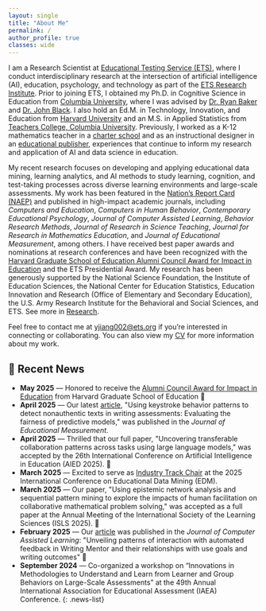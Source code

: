 ```yaml
---
layout: single
title: "About Me"
permalink: /
author_profile: true
classes: wide
---
```


<style>
  /* size relative to your root font (usually 16px) */
  .news-list {
    font-size: 0.9rem;  /* ~14px */
    line-height: 1.4;     /* adjust spacing if you like */
    margin-bottom: 2rem;  /* give the whole block some breathing room */
  }
  /* optional: tighten up the bullets a bit */
  .news-list li {
    margin-bottom: 0.5em;
  }
</style>


I am a Research Scientist at [Educational Testing Service (ETS)](https://www.ets.org/), where I conduct interdisciplinary research at the intersection of artificial intelligence (AI), education, psychology, and technology as part of the [ETS Research Institute](https://www.ets.org/research.html). Prior to joining ETS, I obtained my Ph.D. in Cognitive Science in Education from [Columbia University](https://www.columbia.edu/), where I was advised by [Dr. Ryan Baker](https://learninganalytics.upenn.edu/ryanbaker/) and [Dr. John Black](https://www.tc.columbia.edu/human-development/cognitive-studies-in-education/faculty/). I also hold an Ed.M. in Technology, Innovation, and Education from [Harvard University](https://www.harvard.edu/) and an M.S. in Applied Statistics from [Teachers College, Columbia University](https://www.tc.columbia.edu/). Previously, I worked as a K-12 mathematics teacher in a [charter school](https://pvcics.org/) and as an instructional designer in an [educational publisher](https://www.cheng-tsui.com/), experiences that continue to inform my research and application of AI and data science in education.

My recent research focuses on developing and applying educational data mining, learning analytics, and AI methods to study learning, cognition, and test-taking processes across diverse learning environments and large-scale assessments. My work has been featured in the [Nation’s Report Card (NAEP)](https://www.nationsreportcard.gov/) and published in high-impact academic journals, including *Computers and Education*, *Computers in Human Behavior*, *Contemporary Educational Psychology*, *Journal of Computer Assisted Learning*, *Behavior Research Methods*, *Journal of Research in Science Teaching*, *Journal for Research in Mathematics Education*, and *Journal of Educational Measurement*, among others. I have received best paper awards and nominations at research conferences and have been recognized with the [Harvard Graduate School of Education Alumni Council Award for Impact in Education](https://www.gse.harvard.edu/ideas/news/25/05/tutwiler-jiang-receive-alumni-council-awards) and the ETS Presidential Award. My research has been generously supported by the National Science Foundation, the Institute of Education Sciences, the National Center for Education Statistics, Education Innovation and Research (Office of Elementary and Secondary Education), the U.S. Army Research Institute for the Behavioral and Social Sciences, and ETS. See more in [Research](/research).

Feel free to contact me at [yjiang002@ets.org](mailto:yjiang002@ets.org) if you’re interested in connecting or collaborating. You can also view my [CV](/CV_YangJiang.pdf) for more information about my work.




## 📢 Recent News

- **May 2025** — Honored to receive the [Alumni Council Award for Impact in Education](https://www.gse.harvard.edu/ideas/news/25/05/tutwiler-jiang-receive-alumni-council-awards) from Harvard Graduate School of Education 🎉  
- **April 2025** — Our latest [article](https://doi.org/10.1111/jedm.12416), "Using keystroke behavior patterns to detect nonauthentic texts in writing assessments: Evaluating the fairness of predictive models," was published in the *Journal of Educational Measurement*.  
- **April 2025** — Thrilled that our full paper, "Uncovering transferable collaboration patterns across tasks using large language models," was accepted by the 26th International Conference on Artificial Intelligence in Education (AIED 2025). 🎉
- **March 2025** — Excited to serve as [Industry Track Chair](https://educationaldatamining.org/edm2025/organizing-committee/) at the 2025 International Conference on Educational Data Mining (EDM).  
- **March 2025** — Our paper, "Using epistemic network analysis and sequential pattern mining to explore the impacts of human facilitation on collaborative mathematical problem solving," was accepted as a full paper at the Annual Meeting of the International Society of the Learning Sciences (ISLS 2025). 🎉  
- **February 2025** — Our [article](https://doi.org/10.1111/jcal.70014) was published in the *Journal of Computer Assisted Learning*: "Unveiling patterns of interaction with automated feedback in Writing Mentor and their relationships with use goals and writing outcomes" 🎉
- **September 2024** — Co-organized a workshop on “Innovations in Methodologies to Understand and Learn from Learner and Group Behaviors on Large-Scale Assessments” at the 49th Annual International Association for Educational Assessment (IAEA) Conference.
{: .news-list}

